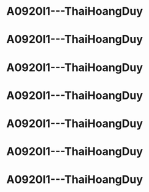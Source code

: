 # A0920I1---ThaiHoangDuy
# A0920I1---ThaiHoangDuy
# A0920I1---ThaiHoangDuy
# A0920I1---ThaiHoangDuy
# A0920I1---ThaiHoangDuy
# A0920I1---ThaiHoangDuy
# A0920I1---ThaiHoangDuy
